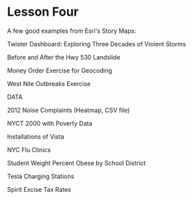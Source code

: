 # Lesson Four

A few good examples from Esri's Story Maps:

Twister Dashboard: Exploring Three Decades of Violent Storms

Before and After the Hwy 530 Landslide

 

Money Order Exercise for Geocoding

West Nile Outbreaks Exercise

 

DATA

2012 Noise Complaints (Heatmap, CSV file)

NYCT 2000 with Poverty Data

Installations of Vista

NYC Flu Clinics

Student Weight Percent Obese by School District

Tesla Charging Stations

Spirit Excise Tax Rates
